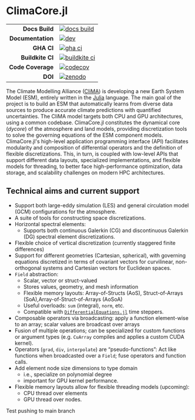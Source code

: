 # ClimaCore.jl

|||
|---------------------:|:----------------------------------------------|
| **Docs Build**       | [![docs build][docs-bld-img]][docs-bld-url]   |
| **Documentation**    | [![dev][docs-dev-img]][docs-dev-url]          |
| **GHA CI**           | [![gha ci][gha-ci-img]][gha-ci-url]           |
| **Buildkite CI**     | [![buildkite ci][buildkite-ci-img]][buildkite-ci-url] |
| **Code Coverage**    | [![codecov][codecov-img]][codecov-url]        |
| **DOI**              | [![zenodo][zenodo-img]][zenodo-url]           |

[docs-bld-img]: https://github.com/CliMA/ClimaCore.jl/workflows/Documentation/badge.svg
[docs-bld-url]: https://github.com/CliMA/ClimaCore.jl/actions?query=workflow%3ADocumentation

[docs-dev-img]: https://img.shields.io/badge/docs-dev-blue.svg
[docs-dev-url]: https://CliMA.github.io/ClimaCore.jl/dev/

[gha-ci-img]: https://github.com/CliMA/ClimaCore.jl/actions/workflows/OS-UnitTests.yml/badge.svg
[gha-ci-url]: https://github.com/CliMA/ClimaCore.jl/actions/workflows/OS-UnitTests.yml

[buildkite-ci-img]: https://badge.buildkite.com/2b63d3c49347804f61bd8e99c8b85e05871253b92612cd1af4.svg
[buildkite-ci-url]: https://buildkite.com/clima/climacore-ci

[codecov-img]: https://codecov.io/gh/CliMA/ClimaCore.jl/branch/main/graph/badge.svg
[codecov-url]: https://codecov.io/gh/CliMA/ClimaCore.jl

[zenodo-img]: https://zenodo.org/badge/356355994.svg
[zenodo-url]: https://zenodo.org/badge/latestdoi/356355994

The Climate Modelling Alliance ([CliMA](https://clima.caltech.edu/)) is developing a new Earth System Model (ESM), entirely written in the [Julia](https://julialang.org/) language. The main goal of the project is to build an ESM that automatically learns from diverse data sources to produce accurate climate predictions with quantified uncertainties. The CliMA model targets both CPU and GPU architectures, using a common codebase. ClimaCore.jl constitutes the dynamical core (_dycore_) of the atmosphere and land models, providing discretization tools to solve the governing equations of the ESM component models.
ClimaCore.jl's high-level application programming interface (API) facilitates modularity and composition of differential operators and the definition of flexible discretizations. This, in turn, is coupled with low-level APIs that support different data layouts, specialized implementations, and flexible models for threading, to better face high-performance optimization, data storage, and scalability challenges on modern HPC architectures.

## Technical aims and current support
* Support both large-eddy simulation (LES) and general circulation model (GCM) configurations for the atmosphere.
* A suite of tools for constructing space discretizations.
* Horizontal spectral elements:
    - Supports both continuous Galerkin (CG) and discontinuous Galerkin (DG) spectral element discretizations.
* Flexible choice of vertical discretization (currently staggered finite differences)
* Support for different geometries (Cartesian, spherical), with governing equations discretized in terms of covariant  vectors for curvilinear, non-orthogonal systems and Cartesian vectors for Euclidean spaces.
* `Field` abstraction:
    - Scalar, vector or struct-valued
    - Stores values, geometry, and mesh information
    - Flexible memory layouts: Array-of-Structs (AoS), Struct-of-Arrays (SoA),Array-of-Struct-of-Arrays (AoSoA)
    - Useful overloads: `sum` (integral), `norm`, etc.
    - Compatible with [`DifferentialEquations.jl`](https://diffeq.sciml.ai/stable/) time steppers.
* Composable operators via broadcasting: apply a function element-wise to an array; scalar values are broadcast over arrays 
* Fusion of multiple operations; can be specialized for custom functions or argument types (e.g. `CuArray` compiles and applies a custom CUDA kernel).
* Operators (`grad`, `div`, `interpolate`) are “pseudo-functions”: Act like functions when broadcasted over a `Field`; fuse operators and function calls.
* Add element node size dimensions to type domain
    - i.e., specialize on polynomial degree
    - important for GPU kernel performance.
* Flexible memory layouts allow for flexible threading models (upcoming):
    - CPU thread over elements
    - GPU thread over nodes.

Test pushing to main branch
